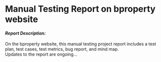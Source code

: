 # Manual Testing Report on bproperty website

#### ***Report Description:***

On the bproperty website, this manual testing project report includes a test plan, test cases, test metrics, bug report, and mind map.<br>
Updates to the report are ongoing...
